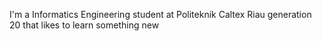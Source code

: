 I'm a Informatics Engineering student at Politeknik Caltex Riau generation 20 that likes to learn something new
